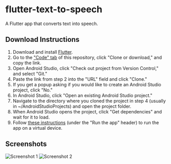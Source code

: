# flutter-text-to-speech
A Flutter app that converts text into speech.

## Download Instructions
1. Download and install [Flutter](http://flutter.dev/).
2. Go to the ["Code" tab](https://github.com/R-Taneja/flutter-text-to-speech) of this repository, click "Clone or download," and copy the link.
3. Open Android Studio, click "Check out project from Version Control," and select "Git."
4. Paste the link from step 2 into the "URL" field and click "Clone."
5. If you get a popup asking if you would like to create an Android Studio project, click "No."
6. In Android Studio, click "Open an existing Android Studio project."
7. Navigate to the directory where you cloned the project in step 4 (usually in ~/AndroidStudioProjects) and open the project folder.
8. When Android Studio opens the project, click "Get dependencies" and wait for it to load.
9. Follow [these instructions](https://flutter.dev/docs/get-started/test-drive) (under the "Run the app" header) to run the app on a virtual device.

## Screenshots
![Screenshot 1](https://user-images.githubusercontent.com/47066511/64923238-fd414680-d7a5-11e9-969f-a2cb9a27eee1.png)
![Screenshot 2](https://user-images.githubusercontent.com/47066511/64923250-19dd7e80-d7a6-11e9-97a2-827a6e119606.png)
